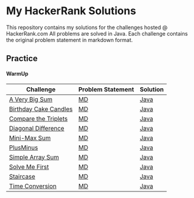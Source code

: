 # My HackerRank Solutions

This repository contains my solutions for the challenges hosted @ HackerRank.com All problems are solved in Java. Each challenge contains the original problem statement in markdown format.

## Practice

#### WarmUp

Challenge| Problem Statement | Solution 
----------|-------------------|----------|
[A Very Big Sum](https://www.hackerrank.com/challenges/a-very-big-sum) | [MD](src/Practice/Algorithms/WarmUp/AVeryBigSum/README.md) | [Java](src/Practice/Algorithms/WarmUp/AVeryBigSum/Solution.java) 
[Birthday Cake Candles](https://www.hackerrank.com/challenges/birthday-cake-candles) | [MD](src/Practice/Algorithms/WarmUp/BirthdayCakeCandles/README.md) | [Java](src/Practice/Algorithms/WarmUp/BirthdayCakeCandles/Solution.java) 
[Compare the Triplets](https://www.hackerrank.com/challenges/compare-the-triplets) | [MD](src/Practice/Algorithms/WarmUp/CompareTheTriplets/README.md) | [Java](src/Practice/Algorithms/WarmUp/CompareTheTriplets/Solution.java) 
[Diagonal Difference](https://www.hackerrank.com/challenges/diagonal-difference) | [MD](src/Practice/Algorithms/WarmUp/DiagonalDifference/README.md) | [Java](src/Practice/Algorithms/WarmUp/DiagonalDifference/Solution.java) 
[Mini-Max Sum](https://www.hackerrank.com/challenges/mini-max-sum) | [MD](src/Practice/Algorithms/WarmUp/MiniMaxSum/README.md) | [Java](src/Practice/Algorithms/WarmUp/MiniMaxSum/Solution.java) 
[PlusMinus](https://www.hackerrank.com/challenges/plus-minus) | [MD](src/Practice/Algorithms/WarmUp/PlusMinus/README.md) | [Java](src/Practice/Algorithms/WarmUp/PlusMinus/Solution.java) 
[Simple Array Sum](https://www.hackerrank.com/challenges/simple-array-sum) | [MD](src/Practice/Algorithms/WarmUp/SimpleArraySum/README.md) | [Java](src/Practice/Algorithms/WarmUp/SimpleArraySum/Solution.java) 
[Solve Me First](https://www.hackerrank.com/challenges/solve-me-first) | [MD](src/Practice/Algorithms/WarmUp/SolveMeFirst/README.md) | [Java](src/Practice/Algorithms/WarmUp/SolveMeFirst/Solution.java) 
[Staircase](https://www.hackerrank.com/challenges/staircase) | [MD](src/Practice/Algorithms/WarmUp/Staircase/README.md) | [Java](src/Practice/Algorithms/WarmUp/Staircase/Solution.java)
[Time Conversion](https://www.hackerrank.com/challenges/time-conversion) | [MD](src/Practice/Algorithms/WarmUp/TimeConversion/README.md) | [Java](src/Practice/Algorithms/WarmUp/TimeConversion/Solution.java)
